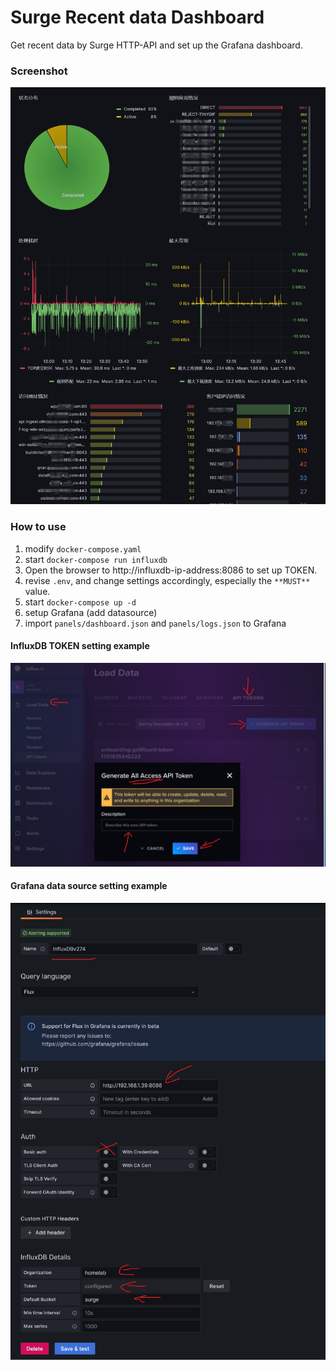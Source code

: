 # Surge Recent data Dashboard

Get recent data by Surge HTTP-API and set up the Grafana dashboard. 

### Screenshot

![screenshot](./screenshot/screenshot.jpg)

### How to use

1. modify `docker-compose.yaml` 
2. start `docker-compose run influxdb`
3. Open the browser to http://influxdb-ip-address:8086 to set up TOKEN.
4. revise `.env`, and change settings accordingly, especially the `**MUST**` value. 
4. start `docker-compose up -d`
5. setup Grafana (add datasource)
6. import `panels/dashboard.json` and `panels/logs.json` to Grafana


#### InfluxDB TOKEN setting example

![screenshot](./screenshot/TOKEN.jpeg)


#### Grafana data source setting example

![screenshot](./screenshot/datasource.jpeg)



